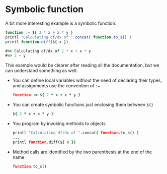# Symbolic function

A bit more interesting example is a symbolic function:

```javascript
function := ${ 2 * x + x * y }
printl "Calculating df/dx of ".concat( function.to_s() )
printl function.diff(${ x })

#=> Calculating df/dx of 2 * x + x * y
#=> 2 + y
```

This example would be clearer after reading all the documentation, but we can understand something as well.

* You can define local variables without the need of declaring their types, and assignments use the convention of `:=`

  ```coffeescript
  function := ${ 2 * x + x * y }
  ```

* You can create symbolic functions just enclosing them between `${}`

  ```coffeescript
  ${ 2 * x + x * y }
  ```

* You program by invoking methods to objects

  ```coffeescript
  printl "Calculating df/dx of ".concat( function.to_s() )
  ...
  printl function.diff(${ x })
  ```

* Method calls are identified by the two parenthesis at the end of the name

  ```coffeescript
  function.to_s()
  ```

